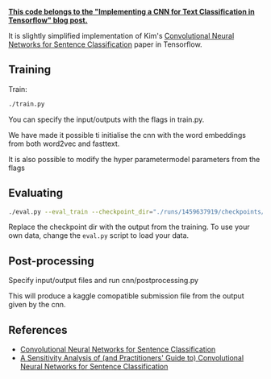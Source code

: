 **[This code belongs to the "Implementing a CNN for Text Classification in Tensorflow" blog post.](http://www.wildml.com/2015/12/implementing-a-cnn-for-text-classification-in-tensorflow/)**

It is slightly simplified implementation of Kim's [Convolutional Neural Networks for Sentence Classification](http://arxiv.org/abs/1408.5882) paper in Tensorflow.

## Training

Train:

```bash
./train.py
```

You can specify the input/outputs with the flags in train.py.

We have made it possible ti initialise the cnn with the word embeddings from both word2vec and fasttext.

It is also possible to modify the hyper parametermodel parameters from the flags

## Evaluating

```bash
./eval.py --eval_train --checkpoint_dir="./runs/1459637919/checkpoints/"
```

Replace the checkpoint dir with the output from the training. To use your own data, change the `eval.py` script to load your data.

## Post-processing
Specify input/output files and run cnn/postprocessing.py

This will produce a kaggle comopatible submission file from the output given by the cnn.

## References

- [Convolutional Neural Networks for Sentence Classification](http://arxiv.org/abs/1408.5882)
- [A Sensitivity Analysis of (and Practitioners' Guide to) Convolutional Neural Networks for Sentence Classification](http://arxiv.org/abs/1510.03820)